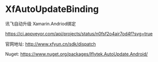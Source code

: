# XfAutoUpdateBinding
讯飞自动升级 Xamarin.Andriod绑定

https://ci.appveyor.com/api/projects/status/n0fsf2o4air7od4f?svg=true


官网地址: http://www.xfyun.cn/sdk/dispatch

Nuget: https://www.nuget.org/packages/Iflytek.AutoUpdate.Android/

